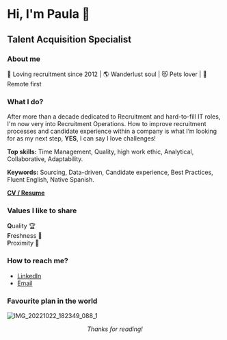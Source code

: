 # Hi, I'm Paula 👋
## Talent Acquisition Specialist
### About me
💙 Loving recruitment since 2012 | 🌎 Wanderlust soul | 😻 Pets lover | 🏡 Remote first
### What I do?
After more than a decade dedicated to Recruitment and hard-to-fill IT roles, I'm now very into Recruitment Operations.   How to improve recruitment processes and candidate experience within a company is what I’m looking for as my next step, **YES**, I can say I love challenges!  

**Top skills:** Time Management, Quality, high work ethic, Analytical, Collaborative, Adaptability.  

**Keywords:** Sourcing, Data-driven, Candidate experience, Best Practices, Fluent English, Native Spanish.

**[CV / Resume](https://www.linkedin.com/in/gomezpaula/)**

### Values I like to share
**Q**uality 🏆  
**F**reshness 🌱   
**P**roximity 👐

### How to reach me?
- [LinkedIn](https://www.linkedin.com/in/gomezpaula/)  
- [Email](mailto:pgomez.techtalent@gmail.com)

### Favourite plan in the world
![IMG_20221022_182349_088_1](https://github.com/pgg89/pgg89/assets/79692339/18baa25c-55e6-46ee-a847-482f1d8fd535)

*<p align="center"> Thanks for reading!*
